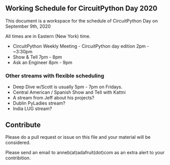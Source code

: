 ## Working Schedule for CircuitPython Day 2020

This document is a workspace for the schedule of CircuitPython Day on September 9th, 2020

All times are in Eastern (New York) time.

* CircuitPython Weekly Meeting - CircuitPython day edition 2pm - ~3:30pm
* Show & Tell 7pm - 8pm
* Ask an Engineer 8pm - 9pm

### Other streams with flexible scheduling
* Deep Dive w/Scott is usually 5pm - 7pm on Fridays.
* Central American / Spanish Show and Tell with Kattni
* A stream from Jeff about his projects?
* Dublin PyLadies stream?
* India LUG stream?

## Contribute

Please do a pull request or issue on this file and your material will be considered. 

Please send an email to anneb(at)adafruit(dot)com  as an extra alert to your contribition.
